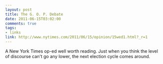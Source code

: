 ```yaml
--- 
layout: post
title: The G. O. P. Debate
date: 2011-06-15T03:02:00
comments: true
tags:
- links
link: http://www.nytimes.com/2011/06/15/opinion/15wed1.html?_r=1
---
```

A New York Times op-ed well worth reading. Just when you think the level of discourse can't go any lower, the next election cycle comes around.
